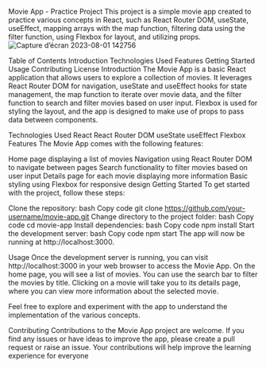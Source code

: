 Movie App - Practice Project
This project is a simple movie app created to practice various concepts in React, such as React Router DOM, useState, useEffect, mapping arrays with the map function, filtering data using the filter function, using Flexbox for layout, and utilizing props.
![Capture d’écran 2023-08-01 142756](https://github.com/malakMkh/App_Movie/assets/123992427/42b3b68b-9601-4221-90b1-e69387ae7a6c)

Table of Contents
Introduction
Technologies Used
Features
Getting Started
Usage
Contributing
License
Introduction
The Movie App is a basic React application that allows users to explore a collection of movies. It leverages React Router DOM for navigation, useState and useEffect hooks for state management, the map function to iterate over movie data, and the filter function to search and filter movies based on user input. Flexbox is used for styling the layout, and the app is designed to make use of props to pass data between components.

Technologies Used
React
React Router DOM
useState
useEffect
Flexbox
Features
The Movie App comes with the following features:

Home page displaying a list of movies
Navigation using React Router DOM to navigate between pages
Search functionality to filter movies based on user input
Details page for each movie displaying more information
Basic styling using Flexbox for responsive design
Getting Started
To get started with the project, follow these steps:

Clone the repository:
bash
Copy code
git clone https://github.com/your-username/movie-app.git
Change directory to the project folder:
bash
Copy code
cd movie-app
Install dependencies:
bash
Copy code
npm install
Start the development server:
bash
Copy code
npm start
The app will now be running at http://localhost:3000.

Usage
Once the development server is running, you can visit http://localhost:3000 in your web browser to access the Movie App. On the home page, you will see a list of movies. You can use the search bar to filter the movies by title. Clicking on a movie will take you to its details page, where you can view more information about the selected movie.

Feel free to explore and experiment with the app to understand the implementation of the various concepts.

Contributing
Contributions to the Movie App project are welcome. If you find any issues or have ideas to improve the app, please create a pull request or raise an issue. Your contributions will help improve the learning experience for everyone
